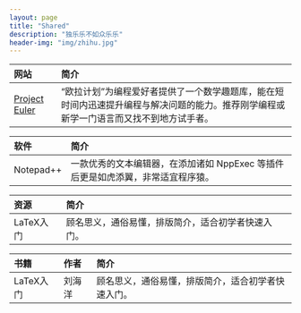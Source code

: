 ```yaml
---
layout: page
title: "Shared"
description: "独乐乐不如众乐乐"
header-img: "img/zhihu.jpg"
---
```



网站|简介
:--|:--
[Project Euler](https://projecteuler.net/archives)|“欧拉计划”为编程爱好者提供了一个数学趣题库，能在短时间内迅速提升编程与解决问题的能力。推荐刚学编程或新学一门语言而又找不到地方试手者。

软件|简介
:--|:--
Notepad++|一款优秀的文本编辑器，在添加诸如 NppExec 等插件后更是如虎添翼，非常适宜程序猿。

资源|简介
:--|:--
LaTeX入门|顾名思义，通俗易懂，排版简介，适合初学者快速入门。

书籍|作者|简介
:--|:--|:--
LaTeX入门|刘海洋|顾名思义，通俗易懂，排版简介，适合初学者快速入门。









